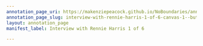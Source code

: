 ```yaml
---
annotation_page_uri: https://makenziepeacock.github.io/NoBoundaries/annotations/interview-with-rennie-harris-1-of-6-canvas-1--but-wine-tastes-gross--.json
annotation_page_slug: interview-with-rennie-harris-1-of-6-canvas-1--but-wine-tastes-gross--
layout: annotation_page
manifest_label: Interview with Rennie Harris 1 of 6

---
```

